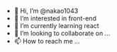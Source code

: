 - 👋 Hi, I’m @nakao1043
- 👀 I’m interested in front-end
- 🌱 I’m currently learning react
- 💞️ I’m looking to collaborate on ...
- 📫 How to reach me ...

<!---
nakao1043/nakao1043 is a ✨ special ✨ repository because its `README.md` (this file) appears on your GitHub profile.
You can click the Preview link to take a look at your changes.
--->
